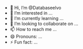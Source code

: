 - 👋 Hi, I’m @Databaseelvo
- 👀 I’m interested in ...
- 🌱 I’m currently learning ...
- 💞️ I’m looking to collaborate on ...
- 📫 How to reach me ...
- 😄 Pronouns: ...
- ⚡ Fun fact: ...

<!---
Databaseelvo/Databaseelvo is a ✨ special ✨ repository because its `README.md` (this file) appears on your GitHub profile.
You can click the Preview link to take a look at your changes.
--->

